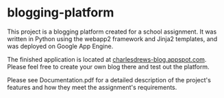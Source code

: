 blogging-platform
=================

This project is a blogging platform created for a school assignment. It was written in Python using the webapp2 framework and Jinja2 templates, and was deployed on Google App Engine.

The finished application is located at [charlesdrews-blog.appspot.com](http://charlesdrews-blog.appspot.com/). Please feel free to create your own blog there and test out the platform.

Please see Documentation.pdf for a detailed description of the project's features and how they meet the assignment's requirements.
